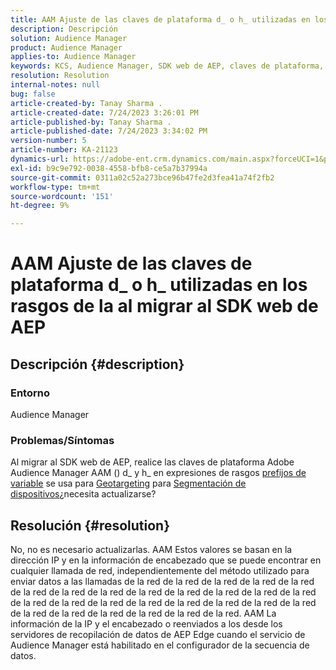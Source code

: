 ```yaml
---
title: AAM Ajuste de las claves de plataforma d_ o h_ utilizadas en los rasgos de la al migrar al SDK web de AEP
description: Descripción
solution: Audience Manager
product: Audience Manager
applies-to: Audience Manager
keywords: KCS, Audience Manager, SDK web de AEP, claves de plataforma, targeting geográfico, prefijos de variable, segmentación de dispositivos
resolution: Resolution
internal-notes: null
bug: false
article-created-by: Tanay Sharma .
article-created-date: 7/24/2023 3:26:01 PM
article-published-by: Tanay Sharma .
article-published-date: 7/24/2023 3:34:02 PM
version-number: 5
article-number: KA-21123
dynamics-url: https://adobe-ent.crm.dynamics.com/main.aspx?forceUCI=1&pagetype=entityrecord&etn=knowledgearticle&id=1cbd5461-362a-ee11-bdf4-6045bd006239
exl-id: b9c9e792-0038-4558-bfb8-ce5a7b37994a
source-git-commit: 0311a02c52a273bce96b47fe2d3fea41a74f2fb2
workflow-type: tm+mt
source-wordcount: '151'
ht-degree: 9%

---
```


# AAM Ajuste de las claves de plataforma d_ o h_ utilizadas en los rasgos de la al migrar al SDK web de AEP

## Descripción {#description}


### Entorno

Audience Manager

### Problemas/Síntomas

Al migrar al SDK web de AEP, realice las claves de plataforma Adobe Audience Manager AAM () d_ y h_ en expresiones de rasgos [prefijos de variable](https://experienceleague.adobe.com/docs/audience-manager/user-guide/features/traits/trait-variable-prefixes.html) se usa para [Geotargeting](https://experienceleague.adobe.com/docs/audience-manager/user-guide/features/traits/trait-geotarget-keys.html) para [Segmentación de dispositivos](https://experienceleague.adobe.com/docs/audience-manager/user-guide/features/traits/trait-device-targeting.html)¿necesita actualizarse?


## Resolución {#resolution}


No, no es necesario actualizarlas. AAM Estos valores se basan en la dirección IP y en la información de encabezado que se puede encontrar en cualquier llamada de red, independientemente del método utilizado para enviar datos a las llamadas de la red de la red de la red de la red de la red de la red de la red de la red de la red de la red de la red de la red de la red de la red de la red de la red de la red de la red de la red de la red de la red de la red de la red de la red de la red de la red de la red. AAM La información de la IP y el encabezado o reenviados a los desde los servidores de recopilación de datos de AEP Edge cuando el servicio de Audience Manager está habilitado en el configurador de la secuencia de datos.
